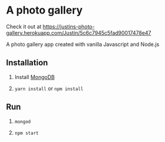 # A photo gallery

Check it out at https://justins-photo-gallery.herokuapp.com/Justin/5c6c7945c5fad90017478e47

A photo gallery app created with vanilla Javascript and Node.js

## Installation

1. Install [MongoDB](https://docs.mongodb.com/manual/installation/)

2. `yarn install` or `npm install`

## Run

1. `mongod`

2. `npm start`


